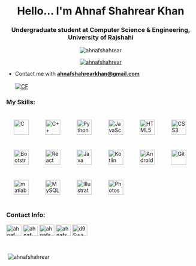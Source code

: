 <h1 align="center">Hello... I'm Ahnaf Shahrear Khan</h1>
<h3 align="center">Undergraduate student at Computer Science & Engineering, University of Rajshahi</h3>

<p align="center"> <img src="https://komarev.com/ghpvc/?username=ahnafshahrear&label=Profile%20views&color=0e75b6&style=flat" alt="ahnafshahrear" /> </p>

<p align="center"> <a href="https://github.com/ryo-ma/github-profile-trophy"><img src="https://github-profile-trophy.vercel.app/?username=ahnafshahrear" alt="ahnafshahrear" /></a> </p>

- Contact me with **ahnafshahrearkhan@gmail.com** <br/><br/>
[![CF](https://cp-logo.vercel.app/codeforces/AhnafShahrearKhan?logo=true)](https://codeforces.com/profile/AhnafShahrearKhan)

<h3 align="left">My Skills:</h3>
<div align="left">  
  <img style="margin: 20px" src="https://profilinator.rishav.dev/skills-assets/c-original.svg" alt="C" height="40" />  
  <img style="margin: 20px" src="https://profilinator.rishav.dev/skills-assets/cplusplus-original.svg" alt="C++" height="40" />  
  <img style="margin: 20px" src="https://profilinator.rishav.dev/skills-assets/python-original.svg" alt="Python" height="40" />  
  <img style="margin: 20px" src="https://profilinator.rishav.dev/skills-assets/javascript-original.svg" alt="JavaScript" height="40" />
  <img style="margin: 20px" src="https://profilinator.rishav.dev/skills-assets/html5-original-wordmark.svg" alt="HTML5" height="40" /> 
  <img style="margin: 20px" src="https://profilinator.rishav.dev/skills-assets/css3-original-wordmark.svg" alt="CSS3" height="40" />  
  <img style="margin: 20px" src="https://profilinator.rishav.dev/skills-assets/bootstrap-plain.svg" alt="Bootstrap" height="40" />  
  <img style="margin: 20px" src="https://profilinator.rishav.dev/skills-assets/react-original-wordmark.svg" alt="React" height="40" />  
  <img style="margin: 20px" src="https://profilinator.rishav.dev/skills-assets/java-original-wordmark.svg" alt="Java" height="40" />  
  <img style="margin: 20px" src="https://profilinator.rishav.dev/skills-assets/kotlinlang-icon.svg" alt="Kotlin" height="40" />  
  <img style="margin: 20px" src="https://profilinator.rishav.dev/skills-assets/android-original-wordmark.svg" alt="Android" height="40" />  
  <img style="margin: 20px" src="https://profilinator.rishav.dev/skills-assets/git-scm-icon.svg" alt="Git" height="40" />  
  <img style="margin: 20px" src="https://upload.wikimedia.org/wikipedia/commons/2/21/Matlab_Logo.png" alt="matlab" height="40"/>
  <img style="margin: 20px" src="https://profilinator.rishav.dev/skills-assets/mysql-original-wordmark.svg" alt="MySQL" height="40" /> 
  <img style="margin: 20px" src="https://profilinator.rishav.dev/skills-assets/adobe_illustrator-icon.svg" alt="Illustrator" height="40" />  
  <img style="margin: 20px" src="https://profilinator.rishav.dev/skills-assets/photoshop-plain.svg" alt="Photoshop" height="40" />  
</div> 

<h3 align="left">Contact Info:</h3>
<p align="left">
<a href="https://linkedin.com/in/ahnaf shahrear khan" target="blank"><img align="center" src="https://raw.githubusercontent.com/rahuldkjain/github-profile-readme-generator/master/src/images/icons/Social/linked-in-alt.svg" alt="ahnaf shahrear khan" height="30" width="40" /></a>
<a href="https://fb.com/ahnaf shahrear khan" target="blank"><img align="center" src="https://raw.githubusercontent.com/rahuldkjain/github-profile-readme-generator/master/src/images/icons/Social/facebook.svg" alt="ahnaf shahrear khan" height="30" width="40" /></a>
<a href="https://instagram.com/ahnafshahrear" target="blank"><img align="center" src="https://raw.githubusercontent.com/rahuldkjain/github-profile-readme-generator/master/src/images/icons/Social/instagram.svg" alt="ahnafshahrear" height="30" width="40" /></a>
<a href="https://codeforces.com/profile/ahnafshahrearkhan" target="blank"><img align="center" src="https://raw.githubusercontent.com/rahuldkjain/github-profile-readme-generator/master/src/images/icons/Social/codeforces.svg" alt="ahnafshahrearkhan" height="30" width="40" /></a>
<a href="https://discord.gg/d9SwaSTK" target="blank"><img align="center" src="https://raw.githubusercontent.com/rahuldkjain/github-profile-readme-generator/master/src/images/icons/Social/discord.svg" alt="d9SwaSTK" height="30" width="40" /></a>
</p> <br/>


<p>&nbsp;<img align="center" src="https://github-readme-stats.vercel.app/api?username=ahnafshahrear&show_icons=true&locale=en" alt="ahnafshahrear" /></p>

